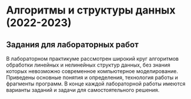 # Алгоритмы и структуры данных (2022-2023)

## Задания для лабораторных работ

В лабораторном практикуме рассмотрен широкий круг алгоритмов обработки линейных и нелинейных структур данных, без знания которых невозможно современное  компьютерное моделирование.
Приведены основные понятия и определения, технология работы и  фрагменты программ.
В конце каждой лабораторной работы имеются варианты заданий и задачи для самостоятельного решения.
